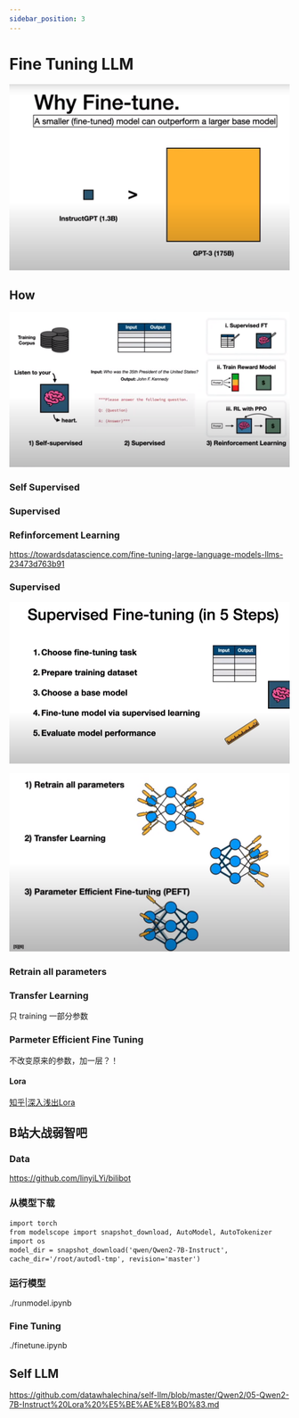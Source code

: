 ```yaml
---
sidebar_position: 3
---
```


# Fine Tuning LLM

![fine tuning](./fine-tuning.png)

## How

![how-3-way](./how-3-way.png)

### Self Supervised
### Supervised
### Refinforcement Learning

https://towardsdatascience.com/fine-tuning-large-language-models-llms-23473d763b91

### Supervised

![Supervised](./supervised.png)

![Supervised paramter](./supervised-parameter.png)

### Retrain all parameters
### Transfer Learning
只 training 一部分参数
### Parmeter Efficient Fine Tuning
不改变原来的参数，加一层？！
#### Lora
[知乎|深入浅出Lora](https://zhuanlan.zhihu.com/p/650197598)

## B站大战弱智吧

### Data
https://github.com/linyiLYi/bilibot

### 从模型下载
```
import torch
from modelscope import snapshot_download, AutoModel, AutoTokenizer
import os
model_dir = snapshot_download('qwen/Qwen2-7B-Instruct', cache_dir='/root/autodl-tmp', revision='master')
```

### 运行模型

./runmodel.ipynb

### Fine Tuning

./finetune.ipynb



## Self LLM
https://github.com/datawhalechina/self-llm/blob/master/Qwen2/05-Qwen2-7B-Instruct%20Lora%20%E5%BE%AE%E8%B0%83.md
